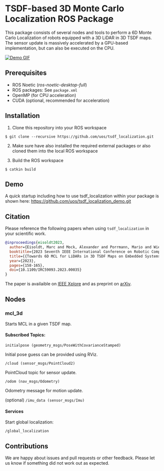# TSDF-based 3D Monte Carlo Localization ROS Package

This package consists of several nodes and tools to perform a 6D Monte Carlo Localization of robots equipped with a 3D LiDAR in 3D TSDF maps.
The sensor update is massively accelerated by a GPU-based implementation, but can also be executed on the CPU.

[![Demo GIF](doc/tsdf_loc_teaser.gif)](https://github.com/uos/tsdf_localization_demo.git)

## Prerequisites
* ROS Noetic (*ros-noetic-desktop-full*)
* ROS packages: See `package.xml`
* OpenMP (for CPU acceleration)
* CUDA (optional, recommended for acceleration)

## Installation

1. Clone this repository into your ROS workspace
```console
$ git clone --recursive https://github.com/uos/tsdf_localization.git
```
2. Make sure have also installed the required external packages or also cloned them into the local ROS workspace

3. Build the ROS workspace
```console
$ catkin build
```

## Demo

A quick startup including how to use tsdf_localization within your package is shown here: https://github.com/uos/tsdf_localization_demo.git

## Citation

Please reference the following papers when using `tsdf_localization` in your scientific work.
 
```bib
@inproceedings{eisoldt2023,
  author={Eisoldt, Marc and Mock, Alexander and Porrmann, Mario and Wiemann, Thomas},
  booktitle={2023 Seventh IEEE International Conference on Robotic Computing (IRC)}, 
  title={{Towards 6D MCL for LiDARs in 3D TSDF Maps on Embedded Systems with GPUs}}, 
  year={2023},
  pages={158-165},
  doi={10.1109/IRC59093.2023.00035}
}
```

The paper is availaible on [IEEE Xplore](https://ieeexplore.ieee.org/document/10473560) and as preprint on [arXiv](https://arxiv.org/abs/2310.04172).

## Nodes

### mcl_3d

Starts MCL in a given TSDF map.

#### Subscribed Topics:

`initialpose (geometry_msgs/PoseWithCovarianceStamped)`

Initial pose guess can be provided using RViz.

`/cloud (sensor_msgs/PointCloud2)` 

PointCloud topic for sensor update.

`/odom (nav_msgs/Odometry)`

Odometry message for motion update.

(optional) `/imu_data (sensor_msgs/Imu)`

#### Services

Start global localization:

`/global_localization`


## Contributions

We are happy about issues and pull requests or other feedback. Please let us know if something did not work out as expected.

